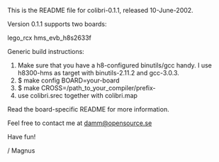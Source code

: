 This is the README file for colibri-0.1.1, released 10-June-2002.

Version 0.1.1 supports two boards:

lego_rcx
hms_evb_h8s2633f

Generic build instructions:

1. Make sure that you have a h8-configured binutils/gcc handy.
   I use h8300-hms as target with binutils-2.11.2 and gcc-3.0.3.
2. $ make config BOARD=your-board
3. $ make CROSS=/path_to_your_compiler/prefix-
4. use colibri.srec together with colibri.map

Read the board-specific README for more information.

Feel free to contact me at <damm@opensource.se>

Have fun!

/ Magnus 